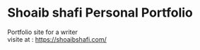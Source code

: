 # Shoaib shafi Personal Portfolio
Portfolio site for a writer <br>
visite at : https://shoaibshafi.com/
